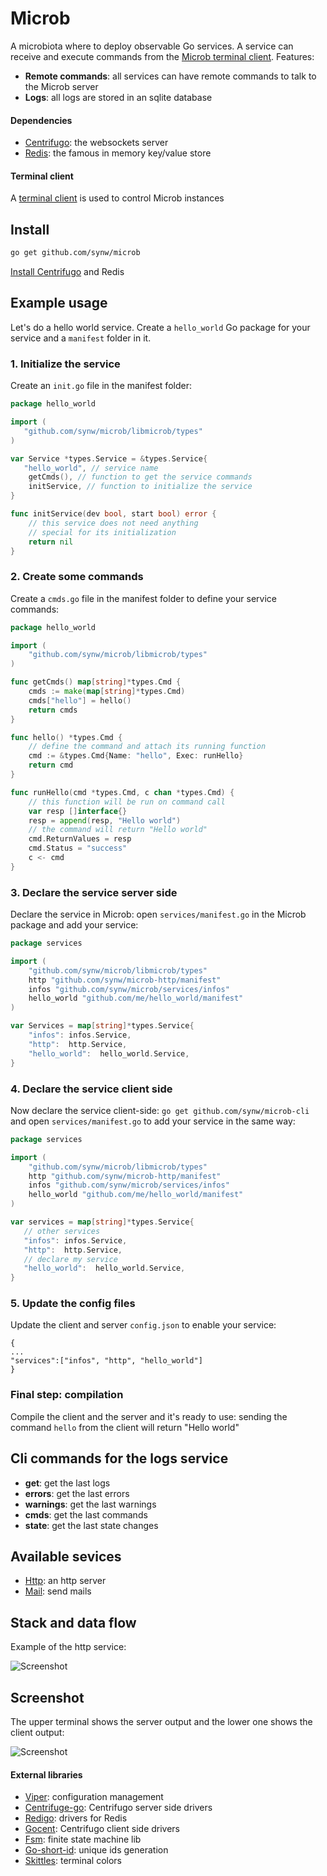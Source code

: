 # Microb

A microbiota where to deploy observable Go services. A service can receive and execute commands from the 
[Microb terminal client](https://github.com/synw/microb-cli). Features:

- **Remote commands**: all services can have remote commands to talk to the Microb server
- **Logs**: all logs are stored in an sqlite database

#### Dependencies

- [Centrifugo](https://github.com/centrifugal/centrifugo): the websockets server
- [Redis](https://redis.io/): the famous in memory key/value store

#### Terminal client

A [terminal client](https://github.com/synw/microb-cli) is used to control Microb instances

## Install

   ```bash
   go get github.com/synw/microb
   ```
   
[Install Centrifugo](https://fzambia.gitbooks.io/centrifugal/content/server/start.html) and 
Redis

## Example usage

Let's do a hello world service. Create a `hello_world` Go package for your service and
a `manifest` folder in it.

### 1. Initialize the service

Create an `init.go` file in the manifest folder:

   ```go
   package hello_world

   import (
      "github.com/synw/microb/libmicrob/types"
   )

   var Service *types.Service = &types.Service{
	  "hello_world", // service name
	   getCmds(), // function to get the service commands
	   initService, // function to initialize the service
   }
   
   func initService(dev bool, start bool) error {
       // this service does not need anything
       // special for its initialization
	   return nil
   }
   ```

### 2. Create some commands
   
Create a `cmds.go` file in the manifest folder to define your service commands:

   ```go
   package hello_world

   import (
	   "github.com/synw/microb/libmicrob/types"
   )

   func getCmds() map[string]*types.Cmd {
	   cmds := make(map[string]*types.Cmd)
	   cmds["hello"] = hello()
	   return cmds
   }

   func hello() *types.Cmd {
       // define the command and attach its running function
	   cmd := &types.Cmd{Name: "hello", Exec: runHello}
	   return cmd
   }
   
   func runHello(cmd *types.Cmd, c chan *types.Cmd) {
       // this function will be run on command call
	   var resp []interface{}
	   resp = append(resp, "Hello world")
	   // the command will return "Hello world"
	   cmd.ReturnValues = resp
	   cmd.Status = "success"
	   c <- cmd
   }
   ```

### 3. Declare the service server side
   
Declare the service in Microb: open `services/manifest.go` in the Microb package and
add your service:
   
   ```go
   package services

   import (
       "github.com/synw/microb/libmicrob/types"
	   http "github.com/synw/microb-http/manifest"
	   infos "github.com/synw/microb/services/infos"
	   hello_world "github.com/me/hello_world/manifest"
   )

   var Services = map[string]*types.Service{
	   "infos": infos.Service,
	   "http":  http.Service,
	   "hello_world":  hello_world.Service,
   }
   ```

### 4. Declare the service client side

Now declare the service client-side: `go get github.com/synw/microb-cli` and open
`services/manifest.go` to add your service in the same way:

   ```go
   package services

   import (
       "github.com/synw/microb/libmicrob/types"
	   http "github.com/synw/microb-http/manifest"
	   infos "github.com/synw/microb/services/infos"
	   hello_world "github.com/me/hello_world/manifest"
   )

   var services = map[string]*types.Service{
      // other services
      "infos": infos.Service,
      "http":  http.Service,
      // declare my service
      "hello_world":  hello_world.Service,
   }
   ```

### 5. Update the config files
   
Update the client and server `config.json` to enable your service:

   ```
   {
   ...
   "services":["infos", "http", "hello_world"]
   }
   ```

### Final step: compilation
   
Compile the client and the server and it's ready to use: sending the command `hello` from
the client will return "Hello world"

## Cli commands for the logs service

- **get**: get the last logs
- **errors**: get the last errors
- **warnings**: get the last warnings
- **cmds**: get the last commands
- **state**: get the last state changes

## Available sevices

- [Http](https://github.com/synw/microb-http): an http server
- [Mail](https://github.com/synw/microb-mail): send mails

## Stack and data flow

Example of the http service:

![Screenshot](docs/img/stack.png)

## Screenshot

The upper terminal shows the server output and the lower one shows the client output:

![Screenshot](docs/img/screenshot.png)

#### External libraries

- [Viper](https://github.com/spf13/viper): configuration management
- [Centrifuge-go](https://github.com/centrifugal/centrifuge-go): Centrifugo server side drivers
- [Redigo](https://github.com/gomodule/redigo): drivers for Redis
- [Gocent](https://github.com/centrifugal/gocent): Centrifugo client side drivers
- [Fsm](https://github.com/looplab/fsm): finite state machine lib
- [Go-short-id](https://github.com/SKAhack/go-shortid): unique ids generation
- [Skittles](https://godoc.org/github.com/acmacalister/skittles): terminal colors
